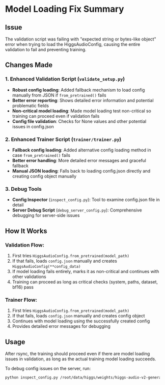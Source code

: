 # Model Loading Fix Summary

## Issue
The validation script was failing with "expected string or bytes-like object" error when trying to load the HiggsAudioConfig, causing the entire validation to fail and preventing training.

## Changes Made

### 1. Enhanced Validation Script (`validate_setup.py`)
- **Robust config loading**: Added fallback mechanism to load config manually from JSON if `from_pretrained()` fails
- **Better error reporting**: Shows detailed error information and potential problematic fields
- **Non-critical model loading**: Made model loading test non-critical so training can proceed even if validation fails
- **Config file validation**: Checks for None values and other potential issues in config.json

### 2. Enhanced Trainer Script (`trainer/trainer.py`)
- **Fallback config loading**: Added alternative config loading method in case `from_pretrained()` fails
- **Better error handling**: More detailed error messages and graceful fallback
- **Manual JSON loading**: Falls back to loading config.json directly and creating config object manually

### 3. Debug Tools
- **Config Inspector** (`inspect_config.py`): Tool to examine config.json file in detail
- **Server Debug Script** (`debug_server_config.py`): Comprehensive debugging for server-side issues

## How It Works

### Validation Flow:
1. First tries `HiggsAudioConfig.from_pretrained(model_path)`
2. If that fails, loads `config.json` manually and creates `HiggsAudioConfig(**config_data)`
3. If model loading fails entirely, marks it as non-critical and continues with other validations
4. Training can proceed as long as critical checks (system, paths, dataset, bf16) pass

### Trainer Flow:
1. First tries `HiggsAudioConfig.from_pretrained(model_path)`  
2. If that fails, loads `config.json` manually and creates config object
3. Continues with model loading using the successfully created config
4. Provides detailed error messages for debugging

## Usage
After rsync, the training should proceed even if there are model loading issues in validation, as long as the actual training model loading succeeds.

To debug config issues on the server, run:
```bash
python inspect_config.py /root/data/higgs/weights/higgs-audio-v2-generation-3B-base
```